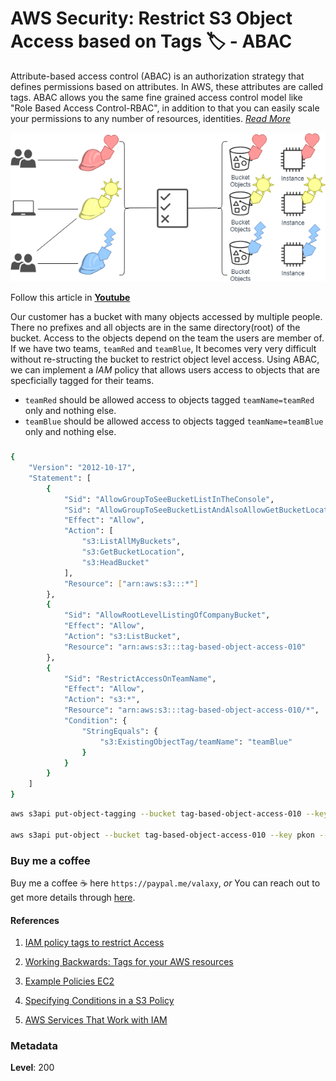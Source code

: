 # AWS Security: Restrict S3 Object Access based on Tags 🏷 - ABAC

Attribute-based access control (ABAC) is an authorization strategy that defines permissions based on attributes. In AWS, these attributes are called tags. ABAC allows you the same fine grained access control model like "Role Based Access Control-RBAC", in addition to that you can easily scale your permissions to any number of resources, identities. _[Read More](https://docs.aws.amazon.com/IAM/latest/UserGuide/introduction_attribute-based-access-control.html)_

![Attribute-based access control](images/s3-abac-concept.png)

Follow this article in **[Youtube](https://www.youtube.com/c/ValaxyTechnologies)**

Our customer has a bucket with many objects accessed by multiple people. There no prefixes and all objects are in the same directory(root) of the bucket. Access to the objects depend on the team the users are member of. If we have two teams, `teamRed` and `teamBlue`, It becomes very very difficult without re-structing the bucket to restrict object level access. Using ABAC, we can implement a _IAM_ policy that allows users access to objects that are specficially tagged for their teams.

- `teamRed` should be allowed access to objects tagged `teamName=teamRed` only and nothing else.
- `teamBlue` should be allowed access to objects tagged `teamName=teamBlue` only and nothing else.

### 

```sh
{
    "Version": "2012-10-17",
    "Statement": [
        {
            "Sid": "AllowGroupToSeeBucketListInTheConsole",
            "Sid": "AllowGroupToSeeBucketListAndAlsoAllowGetBucketLocationRequiredForListBucket",
            "Effect": "Allow",
            "Action": [
                "s3:ListAllMyBuckets",
                "s3:GetBucketLocation",
                "s3:HeadBucket"
            ],
            "Resource": ["arn:aws:s3:::*"]
        },
        {
            "Sid": "AllowRootLevelListingOfCompanyBucket",
            "Effect": "Allow",
            "Action": "s3:ListBucket",
            "Resource": "arn:aws:s3:::tag-based-object-access-010"
        },
        {
            "Sid": "RestrictAccessOnTeamName",
            "Effect": "Allow",
            "Action": "s3:*",
            "Resource": "arn:aws:s3:::tag-based-object-access-010/*",
            "Condition": {
                "StringEquals": {
                    "s3:ExistingObjectTag/teamName": "teamBlue"
                }
            }
        }
    ]
}
```

```sh
aws s3api put-object-tagging --bucket tag-based-object-access-010 --key a --tagging 'TagSet=[{Key=teamName,Value=teamBlue}]'

aws s3api put-object --bucket tag-based-object-access-010 --key pkon --tagging 'Key=teamName&Value=teamBlue'
```

### Buy me a coffee

Buy me a coffee ☕ here `https://paypal.me/valaxy`, _or_ You can reach out to get more details through [here](https://youtube.com/c/valaxytechnologies/about).

#### References

1. [IAM policy tags to restrict Access](https://aws.amazon.com/premiumsupport/knowledge-center/iam-policy-tags-restrict/)

1. [Working Backwards: Tags for your AWS resources](https://aws.amazon.com/blogs/security/working-backward-from-iam-policies-and-principal-tags-to-standardized-names-and-tags-for-your-aws-resources/)
1. [Example Policies EC2 ](https://docs.aws.amazon.com/AWSEC2/latest/UserGuide/iam-policies-ec2-console.html)
1. [Specifying Conditions in a S3 Policy](https://docs.aws.amazon.com/AmazonS3/latest/dev/amazon-s3-policy-keys.html#bucket-keys-in-amazon-s3-policies)
1. [AWS Services That Work with IAM](https://docs.aws.amazon.com/IAM/latest/UserGuide/reference_aws-services-that-work-with-iam.html)

### Metadata

**Level**: 200
